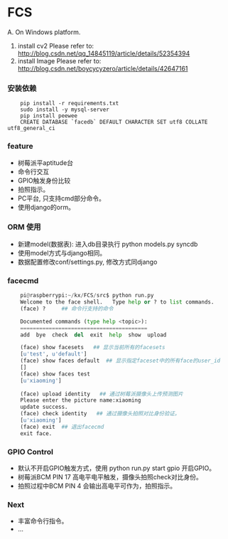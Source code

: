 # FCS

A. On Windows platform.
1. install cv2
	Please refer to: http://blog.csdn.net/qq_14845119/article/details/52354394
2. install Image
	Please refer to: http://blog.csdn.net/boycycyzero/article/details/42647161


### 安装依赖
```
    pip install -r requirements.txt
    sudo install -y mysql-server
    pip install peewee
    CREATE DATABASE `facedb` DEFAULT CHARACTER SET utf8 COLLATE utf8_general_ci
```

### feature
* 树莓派平aptitude台
* 命令行交互
* GPIO触发身份比较
* 拍照指示。
* PC平台, 只支持cmd部分命令。
* 使用django的orm。

### ORM 使用
* 新建model(数据表): 进入db目录执行  python models.py syncdb
* 使用model方式与django相同。
* 数据配置修改conf/settings.py, 修改方式同django

### facecmd
``` python
    pi@raspberrypi:~/kx/FCS/src$ python run.py 
    Welcome to the face shell.   Type help or ? to list commands.
    (face) ?     ## 命令行支持的命令

    Documented commands (type help <topic>):
    ========================================
    add  bye  check  del  exit  help  show  upload

    (face) show facesets   ## 显示当前所有的facesets
    [u'test', u'default']
    (face) show faces default  ## 显示指定faceset中的所有face的user_id
    []
    (face) show faces test
    [u'xiaoming']
 
    (face) upload identity   ## 通过树莓派摄像头上传预测图片
    Please enter the picture name:xiaoming
    update success.
    (face) check identity   ## 通过摄像头拍照对比身份验证。
    [u'xiaoming']
    (face) exit  ## 退出facecmd
    exit face.
```

### GPIO Control
* 默认不开启GPIO触发方式，使用 python run.py start gpio 开启GPIO。
* 树莓派BCM PIN 17 高电平电平触发，摄像头拍照check对比身份。
* 拍照过程中BCM PIN 4 会输出高电平可作为，拍照指示。

### Next
* 丰富命令行指令。
* ...